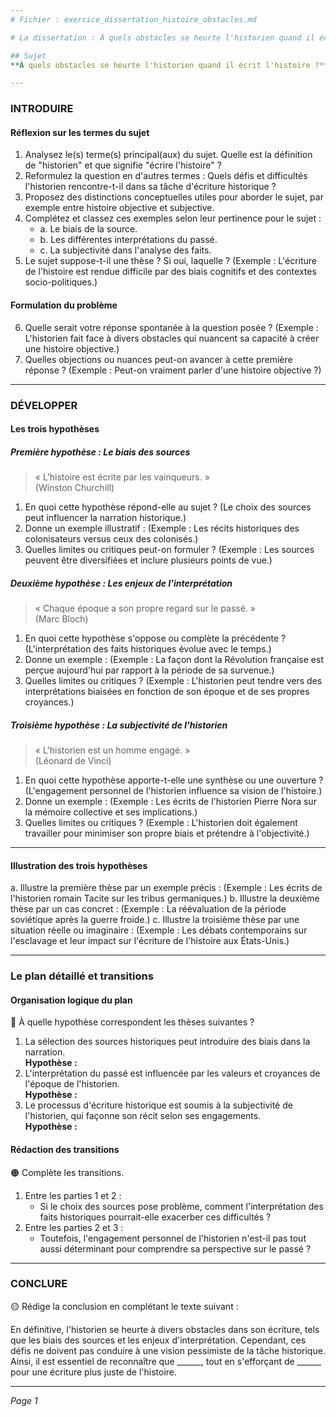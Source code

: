 ```yaml
---
# Fichier : exercice_dissertation_histoire_obstacles.md

# La dissertation : À quels obstacles se heurte l'historien quand il écrit l'histoire ?

## Sujet
**À quels obstacles se heurte l'historien quand il écrit l'histoire ?**

---
```


### INTRODUIRE

#### Réflexion sur les termes du sujet

1. Analysez le(s) terme(s) principal(aux) du sujet. Quelle est la définition de "historien" et que signifie "écrire l'histoire" ?
2. Reformulez la question en d'autres termes : Quels défis et difficultés l'historien rencontre-t-il dans sa tâche d'écriture historique ?
3. Proposez des distinctions conceptuelles utiles pour aborder le sujet, par exemple entre histoire objective et subjective.
4. Complétez et classez ces exemples selon leur pertinence pour le sujet :
   - a. Le biais de la source.
   - b. Les différentes interprétations du passé.
   - c. La subjectivité dans l'analyse des faits.
5. Le sujet suppose-t-il une thèse ? Si oui, laquelle ? (Exemple : L'écriture de l'histoire est rendue difficile par des biais cognitifs et des contextes socio-politiques.)

#### Formulation du problème

6. Quelle serait votre réponse spontanée à la question posée ? (Exemple : L'historien fait face à divers obstacles qui nuancent sa capacité à créer une histoire objective.)
7. Quelles objections ou nuances peut-on avancer à cette première réponse ? (Exemple : Peut-on vraiment parler d'une histoire objective ?)

---

### DÉVELOPPER

#### Les trois hypothèses

##### Première hypothèse : Le biais des sources

> « L'histoire est écrite par les vainqueurs. »  
> (Winston Churchill)

1. En quoi cette hypothèse répond-elle au sujet ? (Le choix des sources peut influencer la narration historique.)
2. Donne un exemple illustratif : (Exemple : Les récits historiques des colonisateurs versus ceux des colonisés.)
3. Quelles limites ou critiques peut-on formuler ? (Exemple : Les sources peuvent être diversifiées et inclure plusieurs points de vue.)

##### Deuxième hypothèse : Les enjeux de l'interprétation

> « Chaque époque a son propre regard sur le passé. »  
> (Marc Bloch)

1. En quoi cette hypothèse s'oppose ou complète la précédente ? (L'interprétation des faits historiques évolue avec le temps.)
2. Donne un exemple : (Exemple : La façon dont la Révolution française est perçue aujourd'hui par rapport à la période de sa survenue.)
3. Quelles limites ou critiques ? (Exemple : L'historien peut tendre vers des interprétations biaisées en fonction de son époque et de ses propres croyances.)

##### Troisième hypothèse : La subjectivité de l'historien

> « L'historien est un homme engagé. »  
> (Léonard de Vinci)

1. En quoi cette hypothèse apporte-t-elle une synthèse ou une ouverture ? (L'engagement personnel de l'historien influence sa vision de l'histoire.)
2. Donne un exemple : (Exemple : Les écrits de l'historien Pierre Nora sur la mémoire collective et ses implications.)
3. Quelles limites ou critiques ? (Exemple : L'historien doit également travailler pour minimiser son propre biais et prétendre à l'objectivité.)

---

#### Illustration des trois hypothèses

a. Illustre la première thèse par un exemple précis : (Exemple : Les écrits de l'historien romain Tacite sur les tribus germaniques.)
b. Illustre la deuxième thèse par un cas concret : (Exemple : La réévaluation de la période soviétique après la guerre froide.)
c. Illustre la troisième thèse par une situation réelle ou imaginaire : (Exemple : Les débats contemporains sur l'esclavage et leur impact sur l'écriture de l'histoire aux États-Unis.)

---

### Le plan détaillé et transitions

#### Organisation logique du plan

🔴 À quelle hypothèse correspondent les thèses suivantes ?

1. La sélection des sources historiques peut introduire des biais dans la narration.  
   **Hypothèse :**
2. L'interprétation du passé est influencée par les valeurs et croyances de l'époque de l'historien.  
   **Hypothèse :**
3. Le processus d'écriture historique est soumis à la subjectivité de l'historien, qui façonne son récit selon ses engagements.  
   **Hypothèse :**

#### Rédaction des transitions

🟠 Complète les transitions.

1. Entre les parties 1 et 2 :  
   - Si le choix des sources pose problème, comment l'interprétation des faits historiques pourrait-elle exacerber ces difficultés ?
2. Entre les parties 2 et 3 :  
   - Toutefois, l'engagement personnel de l'historien n'est-il pas tout aussi déterminant pour comprendre sa perspective sur le passé ?

---

### CONCLURE

🟡 Rédige la conclusion en complétant le texte suivant :

En définitive, l'historien se heurte à divers obstacles dans son écriture, tels que les biais des sources et les enjeux d'interprétation. Cependant, ces défis ne doivent pas conduire à une vision pessimiste de la tâche historique. Ainsi, il est essentiel de reconnaître que ______, tout en s'efforçant de ______ pour une écriture plus juste de l'histoire.

--- 

*Page 1*